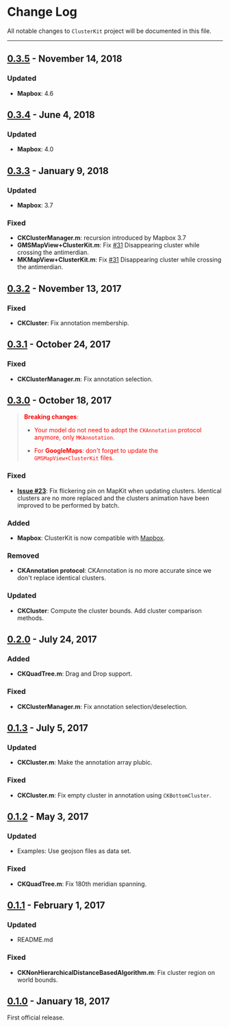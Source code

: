 # Change Log
All notable changes to `ClusterKit` project will be documented in this file.

---

## [0.3.5](https://github.com/hulab/ClusterKit/releases/tag/0.3.5) - November 14, 2018

### Updated

- **Mapbox**: 4.6

## [0.3.4](https://github.com/hulab/ClusterKit/releases/tag/0.3.4) - June 4, 2018

### Updated

- **Mapbox**: 4.0

## [0.3.3](https://github.com/hulab/ClusterKit/releases/tag/0.3.3) - January 9, 2018

### Updated

- **Mapbox**: 3.7

### Fixed

- **CKClusterManager.m**: recursion introduced by Mapbox 3.7
- **GMSMapView+ClusterKit.m**: Fix [#31](https://github.com/hulab/ClusterKit/issues/31)  Disappearing cluster while crossing the antimerdian.
- **MKMapView+ClusterKit.m**: Fix [#31](https://github.com/hulab/ClusterKit/issues/31)  Disappearing cluster while crossing the antimerdian.

## [0.3.2](https://github.com/hulab/ClusterKit/releases/tag/0.3.2) - November 13, 2017

### Fixed

- **CKCluster**: Fix annotation membership.

## [0.3.1](https://github.com/hulab/ClusterKit/releases/tag/0.3.1) - October 24, 2017

### Fixed

- **CKClusterManager.m**: Fix annotation selection.

## [0.3.0](https://github.com/hulab/ClusterKit/releases/tag/0.3.0) - October 18, 2017


> <span style="color:red"> **Breaking changes**: </span>
> 
> + <span style="color:red">Your model do not need to adopt the `CKAnnotation` protocol anymore, only `MKAnnotation`.</span>
> 
> + <span style="color:red">For **GoogleMaps**: don't forget to update the `GMSMapView+ClusterKit` files.</span>


### Fixed

- **[Issue #23](https://github.com/hulab/ClusterKit/issues/23)**: Fix flickering pin on MapKit when updating clusters.
Identical clusters are no more replaced and the clusters animation have been improved to be performed by batch.

### Added

- **Mapbox**: ClusterKit is now compatible with [Mapbox](https://www.mapbox.com/).

### Removed

- **CKAnnotation protocol**: CKAnnotation is no more accurate since we don't replace identical clusters.

### Updated

- **CKCluster**:  Compute the cluster bounds. Add cluster comparison methods.

## [0.2.0](https://github.com/hulab/ClusterKit/releases/tag/0.2.0) - July 24, 2017

### Added

- **CKQuadTree.m**: Drag and Drop support.

### Fixed

- **CKClusterManager.m**: Fix annotation selection/deselection.

## [0.1.3](https://github.com/hulab/ClusterKit/releases/tag/0.1.3) - July 5, 2017

### Updated

- **CKCluster.m**: Make the annotation array plubic.

### Fixed

- **CKCluster.m**: Fix empty cluster in annotation using `CKBottomCluster`.

## [0.1.2](https://github.com/hulab/ClusterKit/releases/tag/0.1.2) - May 3, 2017

### Updated

- Examples: Use geojson files as data set.

### Fixed

- **CKQuadTree.m**: Fix 180th meridian spanning.

## [0.1.1](https://github.com/hulab/ClusterKit/releases/tag/0.1.1) - February 1, 2017

### Updated

- README.md

### Fixed

- **CKNonHierarchicalDistanceBasedAlgorithm.m**: Fix cluster region on world bounds.

## [0.1.0](https://github.com/hulab/ClusterKit/releases/tag/0.1.0) - January 18, 2017

First official release.
